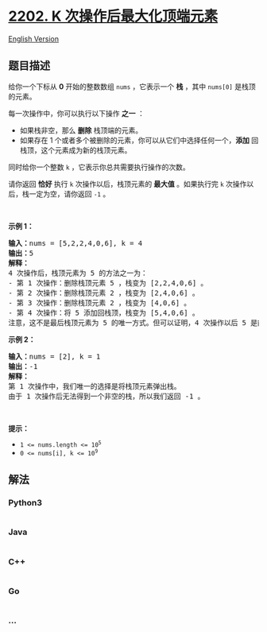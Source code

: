 # [2202. K 次操作后最大化顶端元素](https://leetcode.cn/problems/maximize-the-topmost-element-after-k-moves)

[English Version](/solution/2200-2299/2202.Maximize%20the%20Topmost%20Element%20After%20K%20Moves/README_EN.md)

## 题目描述

<!-- 这里写题目描述 -->

<p>给你一个下标从 <strong>0</strong>&nbsp;开始的整数数组&nbsp;<code>nums</code>&nbsp;，它表示一个 <strong>栈</strong> ，其中 <code>nums[0]</code>&nbsp;是栈顶的元素。</p>

<p>每一次操作中，你可以执行以下操作 <strong>之一</strong>&nbsp;：</p>

<ul>
	<li>如果栈非空，那么 <strong>删除</strong>&nbsp;栈顶端的元素。</li>
	<li>如果存在 1 个或者多个被删除的元素，你可以从它们中选择任何一个，<b>添加</b>&nbsp;回栈顶，这个元素成为新的栈顶元素。</li>
</ul>

<p>同时给你一个整数&nbsp;<code>k</code>&nbsp;，它表示你总共需要执行操作的次数。</p>

<p>请你返回 <strong>恰好</strong>&nbsp;执行 <code>k</code>&nbsp;次操作以后，栈顶元素的 <strong>最大值</strong>&nbsp;。如果执行完 <code>k</code>&nbsp;次操作以后，栈一定为空，请你返回 <code>-1</code>&nbsp;。</p>

<p>&nbsp;</p>

<p><strong>示例 1：</strong></p>

<pre>
<b>输入：</b>nums = [5,2,2,4,0,6], k = 4
<b>输出：</b>5
<strong>解释：</strong>
4 次操作后，栈顶元素为 5 的方法之一为：
- 第 1 次操作：删除栈顶元素 5 ，栈变为 [2,2,4,0,6] 。
- 第 2 次操作：删除栈顶元素 2 ，栈变为 [2,4,0,6] 。
- 第 3 次操作：删除栈顶元素 2 ，栈变为 [4,0,6] 。
- 第 4 次操作：将 5 添加回栈顶，栈变为 [5,4,0,6] 。
注意，这不是最后栈顶元素为 5 的唯一方式。但可以证明，4 次操作以后 5 是能得到的最大栈顶元素。
</pre>

<p><strong>示例 2：</strong></p>

<pre>
<b>输入：</b>nums = [2], k = 1
<b>输出：</b>-1
<b>解释：</b>
第 1 次操作中，我们唯一的选择是将栈顶元素弹出栈。
由于 1 次操作后无法得到一个非空的栈，所以我们返回 -1 。
</pre>

<p>&nbsp;</p>

<p><strong>提示：</strong></p>

<ul>
	<li><code>1 &lt;= nums.length &lt;= 10<sup>5</sup></code></li>
	<li><code>0 &lt;= nums[i], k &lt;= 10<sup>9</sup></code></li>
</ul>


## 解法

<!-- 这里可写通用的实现逻辑 -->

<!-- tabs:start -->

### **Python3**

<!-- 这里可写当前语言的特殊实现逻辑 -->

```python

```

### **Java**

<!-- 这里可写当前语言的特殊实现逻辑 -->

```java

```

### **C++**

```cpp

```

### **Go**

```go

```

### **...**

```

```

<!-- tabs:end -->